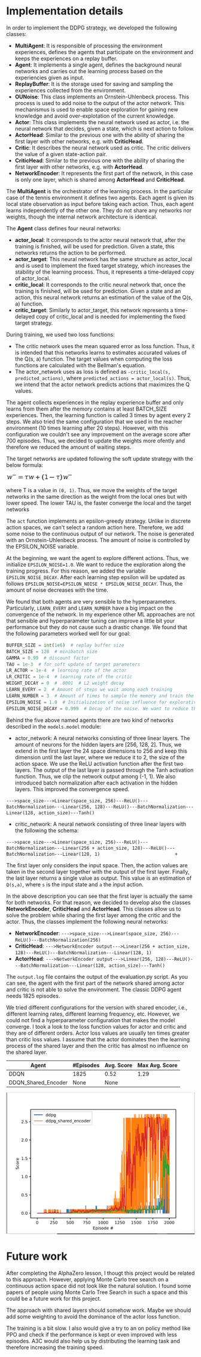 # Implementation details
In order to implement the DDPG strategy, we developed the following classes:
* **MultiAgent**: It is responsible of processing the environment experiences, defines the agents that participate on
 the environment and keeps the experiences on a replay buffer.
* **Agent**: It implements a single agent, defines the background neural networks and carries out the learning process
based on the experiencies given as input.
* **ReplayBuffer**: It is the storage used for saving and sampling the experiences collected from the environment.
* **OUNoise**: This class implements an Ornstein-Uhlenbeck process. This process is used to add noise to the output of 
the actor network. This mechanismus is used to enable space exploration for gaining new knowledge and avoid 
 over-explotation of the current knowledge.  
* **Actor**: This class implements the neural network used as actor, i.e. the neural network that decides, given a 
state, which is next action to follow.
* **ActorHead**: Similar to the previous one with the ability of sharing the first layer with other networks, e.g. with
**CriticHead**.
* **Critic**: It describes the neural network used as critic. The critic delivers the value of a given state-action 
pair.
* **CriticHead**: Similar to the previous one with the ability of sharing the first layer with other networks, e.g. with
**ActorHead**. 
* **NetworkEncoder**: It represents the first part of the network, in this case is only one layer, which is shared
among **ActorHead** and **CriticHead**.

  
The **MultiAgent** is the orchestrator of the learning process. In the particular case of the tennis environment it 
defines two agents. Each agent is given its local state observation as input before taking each action. Thus, each agent
learns independently of the other one. They do not share any networks nor weights, though the internal network 
architecture is identical.

The **Agent** class defines four neural networks:
* **actor_local**: It corresponds to the actor neural network that, after the training is finished, will be used for 
prediction. Given a state, this networks returns the action to be performed.
* **actor_target**: This neural network has the same structure as actor_local and is used to implement the fixed target 
strategy, which increases the stability of the learning process. Thus, it represents a time-delayed copy of actor_local. 
* **critic_local**: It corresponds to the critic neural network that, once the training is finished, will be used for
 prediction. Given a state and an action, this neural network returns an estimation of the value of the Q(s, a) function. 
* **critic_target**: Similarly to actor_target, this network represents a time-delayed copy of critic_local and is 
needed for implementing the fixed target strategy.

During training, we used two loss functions:
* The critic network uses the mean squared error as loss function. Thus, it is intended that this networks learns to 
estimates accurated values of the Q(s, a) function. The target values when computing the loss functions are calculated
with the Bellman's equation.
* The actor_network uses as loss is defined as `-critic_local(s, predicted_actions)`, where 
`predicted_actions = actor_local(s)`. Thus, we intend that the actor network predicts actions that maximizes the Q 
values. 

The agent collects experiences in the replay experience buffer and only learns from them after the memory contains at 
least BATCH_SIZE experiences. Then, the learning function is called 3 times by agent every 2 steps. We also tried the 
same configuration that we used in the reacher environment (10 times learning after 20 steps). However, with this 
configuration we couldn't see any improvement on the average score after 700 episodes. Thus, we decided to update the 
weights more ofently and therefore we reduced the amount of waiting steps. 

The target networks are updated following the soft update strategy with the below formula:

![](img_3.png)

where &Tau; is a value in `(0, 1)`. Thus, we move the weights of the target networks in the same direction as the weight 
from the local ones but with lower speed. The lower TAU is, the faster converge the local and the target networks

The `act` function implements an epsilon-greedy strategy. Unlike in discrete action spaces, we can't select a random 
action here. Therefore, we add some noise to the continuous output of our network. The noise is generated with an
Ornstein-Uhlenbeck process. The amount of noise is controlled by the EPSILON_NOISE variable.

At the beginning, we want the agent to explore different actions. Thus, we initialize `EPSILON_NOISE=1.0`. We want to 
reduce the exploration along the training progress. For this reason, we added the variable `EPSILON_NOISE_DECAY`. After 
each learning step epsilon will be updated as follows `EPSILON_NOISE=EPSILON_NOISE * EPSILON_NOISE_DECAY`. Thus, the 
amount of noise decreases with the time.

We found that both agents are very sensible to the hyperparameters. Particularly, `LEARN_EVERY` and `LEARN_NUMBER` have
a big impact on the convergence of the network. In my experience other ML approaches are not that sensible and 
hyperparameter tuning can improve a little bit your performance but they do not cause such a drastic change. We found 
that the following parameters worked well for our goal:

```python
BUFFER_SIZE = int(1e6)  # replay buffer size
BATCH_SIZE = 128  # minibatch size
GAMMA = 0.99  # discount factor
TAU = 1e-3  # for soft update of target parameters
LR_ACTOR = 1e-4  # learning rate of the actor
LR_CRITIC = 1e-4  # learning rate of the critic
WEIGHT_DECAY = 0  # .0001  # L2 weight decay
LEARN_EVERY = 2  # Amount of steps we wait among each training
LEARN_NUMBER = 3  # Amount of times to sample the memory and train the network
EPSILON_NOISE = 1.0  # Initialization of noise influence for explorative search
EPSILON_NOISE_DECAY = 0.999  # Decay of the noise. We want to reduce the exploration in advanced episodes.
```

Behind the five above named agents there are two kind of networks described in the <code>models.model</code> module:
* actor_network: A neural networks consisting of three linear layers. The amount of neurons for the hidden layers are 
[256, 128, 2]. Thus, we extend in the first layer the 24 space dimensions to 256 and keep this dimension until the last 
layer, where we reduce it to 2, the size of the action space. We use the ReLU activation function after the first two 
layers. The output of the last layer is passed through the Tanh activation function. Thus, we clip the network output 
among (-1, 1). We also introduced batch normalization after each activation in the hidden layers. This improved the 
convergence speed.
```
--->space_size--->Linear(space_size, 256)---ReLU()---BatchNormalization---Linear(256, 128)---ReLU()---BatchNormalization---Linear(128, action_size)---Tanh()     
```
* critic_network: A neural network consisting of three linear layers with the following the schema:
```
--->space_size--->Linear(space_size, 256)---ReLU()---BatchNormalization---Linear(256 + action_size, 128)---ReLU()---BatchNormalization---Linear(128, 1)                            +
```
The first layer only considers the input space. Then, the action values are taken in the second layer together with the 
output of the first layer. Finally, the last layer returns a single value as output. This value is an estimation of 
`Q(s,a)`, where `s` is the input state and `a` the input action.

In the above description you can see that the first layer is actually the same for both networks. For that reason, we 
decided to develop also the classes **NetworkEncoder**, **CriticHead** and **ActorHead**. This classes allow us to solve
the problem while sharing the first layer among the critic and the actor. Thus, the classes implement the following
neural networks:

* **NetworkEncoder**: `--->space_size--->Linear(space_size, 256)---ReLU()---BatchNormalization(256)`
* **CriticHead**: `--->NetworkEncoder output--->Linear(256 + action_size, 128)---ReLU()---BatchNormalization---Linear(128, 1)`
* **ActorHead**: `--->NetworkEncoder output--->Linear(256, 128)---ReLU()---BatchNormalization---Linear(128, action_size)---Tanh()`

The `output.log` file contains the output of the evaluation.py script. As you can see, the agent with the first part
of the network shared among actor and critic is not able to solve the environment. The classic DDPG agent
needs 1825 episodes. 

We tried different configurations for the version with shared encoder, i.e., different learning rates, different 
learning frequency, etc. However, we could not find a hyperparameter configuration that makes the model converge. I took
a look to the loss function values for actor and critic and they are of different orders. Actor loss values are usually
ten times greater than critic loss values. I assume that the actor dominates then the learning process of the shared 
layer and then the critic has almost no influence on the shared layer.

Agent | #Episodes | Avg. Score | Max Avg. Score
----- | --------- | ---------- | --------------
DDQN | 1825 | 0.52 | 1.29
DDQN_Shared_Encoder | None | None | 

![](img.png)

# Future work
After completing the AlphaZero lesson, I thougt this project would be related to this approach. However, applying Monte
Carlo tree search on a continuous action space did not look like the natural solution. I found some papers of people 
using Monte Carlo Tree Search in such a space and this could be a future work for this project.

The approach with shared layers should somehow work. Maybe we should add some weighting to avoid the dominance of the
actor loss function.

The training is a bit slow. I also would give a try to an on policy method like PPO and check if the performance is kept
or even improved with less episodes. A3C would also help us by distributing the learning task and therefore increasing
the training speed.